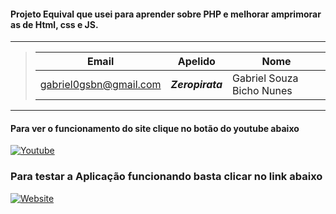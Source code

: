 #### Projeto Equival que usei para aprender sobre PHP e melhorar amprimorar as de Html, css e JS.
---------------------

> |Email|Apelido|Nome|
> |-----|-----|----|
> |gabriel0gsbn@gmail.com|***Zeropirata***|Gabriel Souza Bicho Nunes|
-----------
#### Para ver o funcionamento do site clique no botão do youtube abaixo 
<a href="https://www.youtube.com/watch?v=TXEmplmmTVg">![Youtube](https://img.shields.io/badge/YouTube-FF0000?style=for-the-badge&logo=youtube&logoColor=white)</a>
### Para testar a Aplicação funcionando basta clicar no link abaixo
<a href="http://equivale.infinityfreeapp.com/index.php">![Website](https://img.shields.io/badge/website-000000?style=for-the-badge&logo=About.me&logoColor=white)</a>
